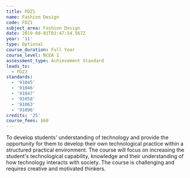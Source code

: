 ```yaml
---
title: FDZ1
name: Fashion Design
code: FDZ1
subject_area: Fashion Design
date: 2019-08-01T03:47:54.567Z
year: '11'
type: Optional
course_duration: Full Year
course_level: NCEA 1
assessment_type: Achievement Standard
leads_to:
  - FDZ2
standards:
  - '91045'
  - '91046'
  - '91047'
  - '91058'
  - '91063'
  - '91096'
credits: '25'
course_fees: $60
---
```

To develop students' understanding of technology and provide the opportunity for them to develop their own technological practice within a structured practical environment. The course will focus on increasing the student's technological capability, knowledge and their understanding of how technology interacts with society. The course is challenging and requires creative and motivated thinkers.
